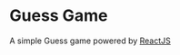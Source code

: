 Guess Game
============

A simple Guess game powered by [ReactJS](https://facebook.github.io/react)
